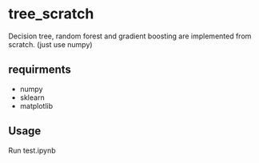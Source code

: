 # tree_scratch
Decision tree, random forest and gradient boosting are implemented from scratch. (just use numpy)

## requirments
* numpy
* sklearn
* matplotlib

## Usage
Run test.ipynb
